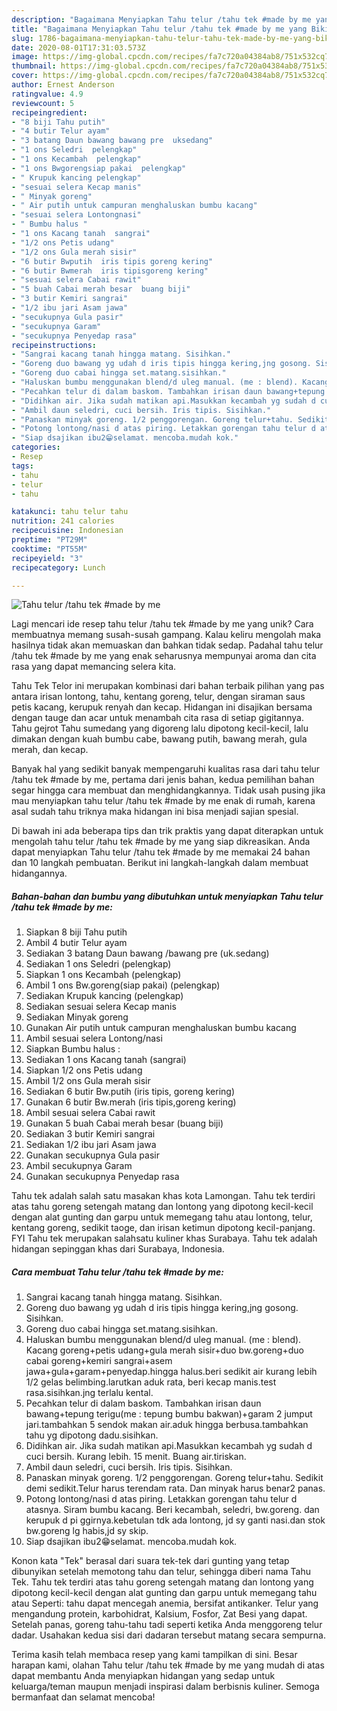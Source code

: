 ```yaml
---
description: "Bagaimana Menyiapkan Tahu telur /tahu tek #made by me yang Bikin Ngiler"
title: "Bagaimana Menyiapkan Tahu telur /tahu tek #made by me yang Bikin Ngiler"
slug: 1786-bagaimana-menyiapkan-tahu-telur-tahu-tek-made-by-me-yang-bikin-ngiler
date: 2020-08-01T17:31:03.573Z
image: https://img-global.cpcdn.com/recipes/fa7c720a04384ab8/751x532cq70/tahu-telur-tahu-tek-made-by-me-foto-resep-utama.jpg
thumbnail: https://img-global.cpcdn.com/recipes/fa7c720a04384ab8/751x532cq70/tahu-telur-tahu-tek-made-by-me-foto-resep-utama.jpg
cover: https://img-global.cpcdn.com/recipes/fa7c720a04384ab8/751x532cq70/tahu-telur-tahu-tek-made-by-me-foto-resep-utama.jpg
author: Ernest Anderson
ratingvalue: 4.9
reviewcount: 5
recipeingredient:
- "8 biji Tahu putih"
- "4 butir Telur ayam"
- "3 batang Daun bawang bawang pre  uksedang"
- "1 ons Seledri  pelengkap"
- "1 ons Kecambah  pelengkap"
- "1 ons Bwgorengsiap pakai  pelengkap"
- " Krupuk kancing pelengkap"
- "sesuai selera Kecap manis"
- " Minyak goreng"
- " Air putih untuk campuran menghaluskan bumbu kacang"
- "sesuai selera Lontongnasi"
- " Bumbu halus "
- "1 ons Kacang tanah  sangrai"
- "1/2 ons Petis udang"
- "1/2 ons Gula merah sisir"
- "6 butir Bwputih  iris tipis goreng kering"
- "6 butir Bwmerah  iris tipisgoreng kering"
- "sesuai selera Cabai rawit"
- "5 buah Cabai merah besar  buang biji"
- "3 butir Kemiri sangrai"
- "1/2 ibu jari Asam jawa"
- "secukupnya Gula pasir"
- "secukupnya Garam"
- "secukupnya Penyedap rasa"
recipeinstructions:
- "Sangrai kacang tanah hingga matang. Sisihkan."
- "Goreng duo bawang yg udah d iris tipis hingga kering,jng gosong. Sisihkan."
- "Goreng duo cabai hingga set.matang.sisihkan."
- "Haluskan bumbu menggunakan blend/d uleg manual. (me : blend). Kacang goreng+petis udang+gula merah sisir+duo bw.goreng+duo cabai goreng+kemiri sangrai+asem jawa+gula+garam+penyedap.hingga halus.beri sedikit air kurang lebih 1/2 gelas belimbing.larutkan aduk rata, beri kecap manis.test rasa.sisihkan.jng terlalu kental."
- "Pecahkan telur di dalam baskom. Tambahkan irisan daun bawang+tepung terigu(me : tepung bumbu bakwan)+garam 2 jumput jari.tambahkan 5 sendok makan air.aduk hingga berbusa.tambahkan tahu yg dipotong dadu.sisihkan."
- "Didihkan air. Jika sudah matikan api.Masukkan kecambah yg sudah d cuci bersih. Kurang lebih. 15 menit. Buang air.tiriskan."
- "Ambil daun seledri, cuci bersih. Iris tipis. Sisihkan."
- "Panaskan minyak goreng. 1/2 penggorengan. Goreng telur+tahu. Sedikit demi sedikit.Telur harus terendam rata. Dan minyak harus benar2 panas."
- "Potong lontong/nasi d atas piring. Letakkan gorengan tahu telur d atasnya. Siram bumbu kacang. Beri kecambah, seledri, bw.goreng. dan kerupuk d pi ggirnya.kebetulan tdk ada lontong, jd sy ganti nasi.dan stok bw.goreng lg habis,jd sy skip."
- "Siap dsajikan ibu2😁selamat. mencoba.mudah kok."
categories:
- Resep
tags:
- tahu
- telur
- tahu

katakunci: tahu telur tahu 
nutrition: 241 calories
recipecuisine: Indonesian
preptime: "PT29M"
cooktime: "PT55M"
recipeyield: "3"
recipecategory: Lunch

---
```



![Tahu telur /tahu tek #made by me](https://img-global.cpcdn.com/recipes/fa7c720a04384ab8/751x532cq70/tahu-telur-tahu-tek-made-by-me-foto-resep-utama.jpg)

Lagi mencari ide resep tahu telur /tahu tek #made by me yang unik? Cara membuatnya memang susah-susah gampang. Kalau keliru mengolah maka hasilnya tidak akan memuaskan dan bahkan tidak sedap. Padahal tahu telur /tahu tek #made by me yang enak seharusnya mempunyai aroma dan cita rasa yang dapat memancing selera kita.

Tahu Tek Telor ini merupakan kombinasi dari bahan terbaik pilihan yang pas antara irisan lontong, tahu, kentang goreng, telur, dengan siraman saus petis kacang, kerupuk renyah dan kecap. Hidangan ini disajikan bersama dengan tauge dan acar untuk menambah cita rasa di setiap gigitannya. Tahu gejrot Tahu sumedang yang digoreng lalu dipotong kecil-kecil, lalu dimakan dengan kuah bumbu cabe, bawang putih, bawang merah, gula merah, dan kecap.

Banyak hal yang sedikit banyak mempengaruhi kualitas rasa dari tahu telur /tahu tek #made by me, pertama dari jenis bahan, kedua pemilihan bahan segar hingga cara membuat dan menghidangkannya. Tidak usah pusing jika mau menyiapkan tahu telur /tahu tek #made by me enak di rumah, karena asal sudah tahu triknya maka hidangan ini bisa menjadi sajian spesial.


Di bawah ini ada beberapa tips dan trik praktis yang dapat diterapkan untuk mengolah tahu telur /tahu tek #made by me yang siap dikreasikan. Anda dapat menyiapkan Tahu telur /tahu tek #made by me memakai 24 bahan dan 10 langkah pembuatan. Berikut ini langkah-langkah dalam membuat hidangannya.

<!--inarticleads1-->

##### Bahan-bahan dan bumbu yang dibutuhkan untuk menyiapkan Tahu telur /tahu tek #made by me:

1. Siapkan 8 biji Tahu putih
1. Ambil 4 butir Telur ayam
1. Sediakan 3 batang Daun bawang /bawang pre  (uk.sedang)
1. Sediakan 1 ons Seledri  (pelengkap)
1. Siapkan 1 ons Kecambah  (pelengkap)
1. Ambil 1 ons Bw.goreng(siap pakai)  (pelengkap)
1. Sediakan  Krupuk kancing (pelengkap)
1. Sediakan sesuai selera Kecap manis
1. Sediakan  Minyak goreng
1. Gunakan  Air putih untuk campuran menghaluskan bumbu kacang
1. Ambil sesuai selera Lontong/nasi
1. Siapkan  Bumbu halus :
1. Sediakan 1 ons Kacang tanah  (sangrai)
1. Siapkan 1/2 ons Petis udang
1. Ambil 1/2 ons Gula merah sisir
1. Sediakan 6 butir Bw.putih  (iris tipis, goreng kering)
1. Gunakan 6 butir Bw.merah  (iris tipis,goreng kering)
1. Ambil sesuai selera Cabai rawit
1. Gunakan 5 buah Cabai merah besar  (buang biji)
1. Sediakan 3 butir Kemiri sangrai
1. Sediakan 1/2 ibu jari Asam jawa
1. Gunakan secukupnya Gula pasir
1. Ambil secukupnya Garam
1. Gunakan secukupnya Penyedap rasa


Tahu tek adalah salah satu masakan khas kota Lamongan. Tahu tek terdiri atas tahu goreng setengah matang dan lontong yang dipotong kecil-kecil dengan alat gunting dan garpu untuk memegang tahu atau lontong, telur, kentang goreng, sedikit taoge, dan irisan ketimun dipotong kecil-panjang. FYI Tahu tek merupakan salahsatu kuliner khas Surabaya. Tahu tek adalah hidangan sepinggan khas dari Surabaya, Indonesia. 

<!--inarticleads2-->

##### Cara membuat Tahu telur /tahu tek #made by me:

1. Sangrai kacang tanah hingga matang. Sisihkan.
1. Goreng duo bawang yg udah d iris tipis hingga kering,jng gosong. Sisihkan.
1. Goreng duo cabai hingga set.matang.sisihkan.
1. Haluskan bumbu menggunakan blend/d uleg manual. (me : blend). Kacang goreng+petis udang+gula merah sisir+duo bw.goreng+duo cabai goreng+kemiri sangrai+asem jawa+gula+garam+penyedap.hingga halus.beri sedikit air kurang lebih 1/2 gelas belimbing.larutkan aduk rata, beri kecap manis.test rasa.sisihkan.jng terlalu kental.
1. Pecahkan telur di dalam baskom. Tambahkan irisan daun bawang+tepung terigu(me : tepung bumbu bakwan)+garam 2 jumput jari.tambahkan 5 sendok makan air.aduk hingga berbusa.tambahkan tahu yg dipotong dadu.sisihkan.
1. Didihkan air. Jika sudah matikan api.Masukkan kecambah yg sudah d cuci bersih. Kurang lebih. 15 menit. Buang air.tiriskan.
1. Ambil daun seledri, cuci bersih. Iris tipis. Sisihkan.
1. Panaskan minyak goreng. 1/2 penggorengan. Goreng telur+tahu. Sedikit demi sedikit.Telur harus terendam rata. Dan minyak harus benar2 panas.
1. Potong lontong/nasi d atas piring. Letakkan gorengan tahu telur d atasnya. Siram bumbu kacang. Beri kecambah, seledri, bw.goreng. dan kerupuk d pi ggirnya.kebetulan tdk ada lontong, jd sy ganti nasi.dan stok bw.goreng lg habis,jd sy skip.
1. Siap dsajikan ibu2😁selamat. mencoba.mudah kok.


Konon kata &#34;Tek&#34; berasal dari suara tek-tek dari gunting yang tetap dibunyikan setelah memotong tahu dan telur, sehingga diberi nama Tahu Tek. Tahu tek terdiri atas tahu goreng setengah matang dan lontong yang dipotong kecil-kecil dengan alat gunting dan garpu untuk memegang tahu atau Seperti: tahu dapat mencegah anemia, bersifat antikanker. Telur yang mengandung protein, karbohidrat, Kalsium, Fosfor, Zat Besi yang dapat. Setelah panas, goreng tahu-tahu tadi seperti ketika Anda menggoreng telur dadar. Usahakan kedua sisi dari dadaran tersebut matang secara sempurna. 

Terima kasih telah membaca resep yang kami tampilkan di sini. Besar harapan kami, olahan Tahu telur /tahu tek #made by me yang mudah di atas dapat membantu Anda menyiapkan hidangan yang sedap untuk keluarga/teman maupun menjadi inspirasi dalam berbisnis kuliner. Semoga bermanfaat dan selamat mencoba!
